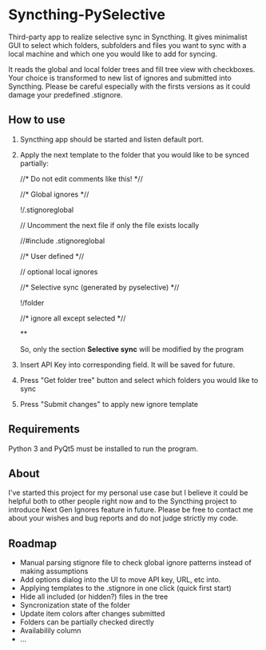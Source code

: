 # Syncthing-PySelective
Third-party app to realize selective sync in Syncthing. It gives minimalist GUI to select which folders, subfolders and files you want to sync with a local machine and which one you would like to add for syncing.

It reads the global and local folder trees and fill tree view with checkboxes. Your choice is transformed to new list of ignores and submitted into Syncthing. Please be careful especially with the firsts versions as it could damage your predefined .stignore.

## How to use
1. Syncthing app should be started and listen default port.

2. Apply the next template to the folder that you would like to be synced partially:

    //\* Do not edit comments like this! \*//

    //\* Global ignores \*//

    !/.stignoreglobal

    // Uncomment the next file if only the file exists locally

    //#include .stignoreglobal

    //\* User defined \*//

    // optional local ignores

    //\* Selective sync (generated by pyselective) \*//

    !/folder

    //\* ignore all except selected \*//

    **


    So, only the section **Selective sync** will be modified by the program

3. Insert API Key into corresponding field. It will be saved for future.

4. Press "Get folder tree" button and select which folders you would like to sync

5. Press "Submit changes" to apply new ignore template

## Requirements
Python 3 and PyQt5 must be installed to run the program. 

## About
I've started this project for my personal use case but I believe it could be helpful both to other people right now and to the Syncthing project to introduce Next Gen Ignores feature in future. Please be free to contact me about your wishes and bug reports and do not judge strictly my code.

## Roadmap
 - Manual parsing stignore file to check global ignore patterns instead of making assumptions
 - Add options dialog into the UI to move API key, URL, etc into.
 - Applying templates to the .stignore in one click (quick first start)
 - Hide all included (or hidden?) files in the tree
 - Syncronization state of the folder
 - Update item colors after changes submitted
 - Folders can be partially checked directly
 - Availabilily column
 - ...

